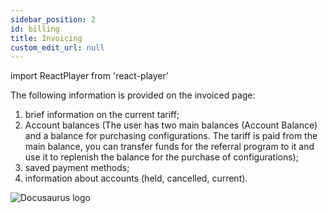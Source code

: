 ```yaml
---
sidebar_position: 2
id: billing
title: Invoicing
custom_edit_url: null
---
```

import ReactPlayer from 'react-player'

The following information is provided on the invoiced page:
1. brief information on the current tariff;
2. Account balances (The user has two main balances (Account Balance) and a balance for purchasing configurations. The tariff is paid from the main balance, you can transfer funds for the referral program to it and use it to replenish the balance for the purchase of configurations);
3. saved payment methods;
4. information about accounts (held, cancelled, current).

![Docusaurus logo](/img/1-app/4-upgrade/eng/upgrade-3.png)
